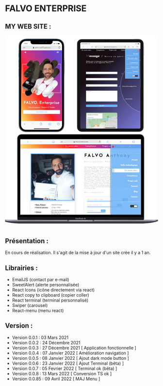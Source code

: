 # FALVO ENTERPRISE

## MY WEB SITE : 

![screen Site](./document/readmepicture.png)

## Présentation :

En cours de réalisation. Il s'agit de la mise à jour d'un site crée il y a 1 an.

## Librairies : 
- EmailJS (contact par e-mail)
- SweetAlert (alerte personnalisée)
- React Icons (icône directement via react)
- React copy to clipboard (copier coller)
- React terminal (terminal personnalisé)
- Swiper (carousel)
- React-menu (menu react)

## Version : 

- Version 0.0.1   : 03 Mars     2021
- Version 0.0.2   : 24 Décembre 2021
- Version 0.0.3   : 27 Décembre 2021 [ Application fonctionnelle      ]
- Version 0.0.4   : 07 Janvier  2022 [ Amélioration navigation        ]
- Version 0.0.5   : 08 Janvier  2022 [ Ajout dark mode button         ] 
- Version 0.0.6   : 23 Janvier  2022 [ Ajout Terminal (bêta)          ]
- Version 0.0.7   : 05 Fevrier  2022 [ Terminal ok    (bêta)          ]  
- Version 0.0.8   : 13 Mars     2022 [ Conversion TS ok               ]
- Version 0.0.85  : 09 Avril    2022 [ MAJ Menu                       ]    